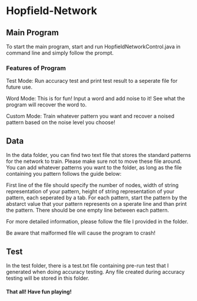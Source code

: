 # Hopfield-Network #

## Main Program ##
To start the main program, start and run HopfieldNetworkControl.java in command line and simply follow the prompt.
### Features of Program ###
Test Mode:
Run accuracy test and print test result to a seperate file for future use.

Word Mode:
This is for fun! Input a word and add noise to it! See what the program will recover the word to.

Custom Mode:
Train whatever pattern you want and recover a noised pattern based on the noise level you choose!
## Data ##
In the data folder, you can find two text file that stores the standard patterns for the network to train. Please make sure not to move these file around. You can add whatever patterns you want to the folder, as long as the file containing you pattern follows the guide below:

First line of the file should specify the number of nodes, width of string representation of your pattern, height of string representation of your pattern, each seperated by a tab. For each pattern, start the pattern by the abstarct value that your pattern represents on a sperate line and than print the pattern. There should be one empty line between each pattern. 

For more detailed information, please follow the file I provided in the folder.

Be aware that malformed file will cause the program to crash!
## Test ##
In the test folder, there is a test.txt file containing pre-run test that I generated when doing accuracy testing. Any file created during accuracy testing will be stored in this folder.

#### That all! Have fun playing! ####

